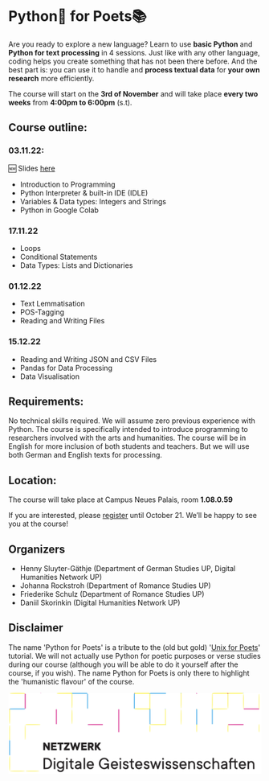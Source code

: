 # Python🐍 for Poets📚

Are you ready to explore a new language? Learn to use **basic Python** and **Python for text processing** in 4 sessions. Just like with any other language, coding helps you create something that has not been there before. And the best part is: you can use it to handle and **process textual data** for **your own research** more efficiently. 

The course will start on the **3rd of November** and will take place **every two weeks** from **4:00pm to 6:00pm** (s.t).

## Course outline:

### 03.11.22:

🆕 Slides [here](https://docs.google.com/presentation/d/1Snl7SSZqEDokU-eFD1vrR73pQC2dS8709B2Z1xaIDKw/edit?usp=sharing)

* Introduction to Programming
* Python Interpreter & built-in IDE (IDLE)
* Variables & Data types: Integers and Strings
* Python in Google Colab

### 17.11.22

* Loops
* Conditional Statements
* Data Types: Lists and Dictionaries

### 01.12.22

* Text Lemmatisation
* POS-Tagging
* Reading and Writing Files

### 15.12.22

* Reading and Writing JSON and CSV Files
* Pandas for Data Processing
* Data Visualisation

## Requirements:

No technical skills required. We will assume zero previous experience with Python. The course is specifically intended to introduce programming to researchers involved with the arts and humanities. The course will be in English for more inclusion of both students and teachers. But we will use both German and English texts for processing.

## Location:

The course will take place at Campus Neues Palais, room **1.08.0.59**

If you are interested, please [register](https://moodle2.uni-potsdam.de/course/view.php?id=34686) until October 21. We’ll be happy to see you at the course!

## Organizers

* Henny Sluyter-Gäthje (Department of German Studies UP, Digital Humanities Network UP)
* Johanna Rockstroh (Department of Romance Studies UP)
* Friederike Schulz (Department of Romance Studies UP)
* Daniil Skorinkin (Digital Humanities Network UP)

## Disclaimer 

The name 'Python for Poets' is a tribute to the (old but gold) '[Unix for Poets](https://www.cs.upc.edu/~padro/Unixforpoets.pdf)' tutorial. We will not actually use Python for poetic purposes or verse studies during our course (although you will be able to do it yourself after the course, if you wish). The name Python for Poets is only there to highlight the 'humanistic flavour' of the course. 

![netzwerk_logo_larger.png](netzwerk_logo_larger.png)
